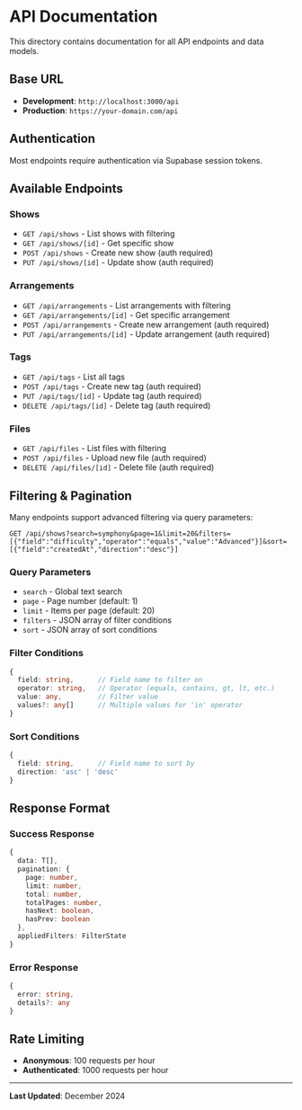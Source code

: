 # API Documentation

This directory contains documentation for all API endpoints and data models.

## Base URL
- **Development**: `http://localhost:3000/api`
- **Production**: `https://your-domain.com/api`

## Authentication
Most endpoints require authentication via Supabase session tokens.

## Available Endpoints

### Shows
- `GET /api/shows` - List shows with filtering
- `GET /api/shows/[id]` - Get specific show
- `POST /api/shows` - Create new show (auth required)
- `PUT /api/shows/[id]` - Update show (auth required)

### Arrangements  
- `GET /api/arrangements` - List arrangements with filtering
- `GET /api/arrangements/[id]` - Get specific arrangement
- `POST /api/arrangements` - Create new arrangement (auth required)
- `PUT /api/arrangements/[id]` - Update arrangement (auth required)

### Tags
- `GET /api/tags` - List all tags
- `POST /api/tags` - Create new tag (auth required)
- `PUT /api/tags/[id]` - Update tag (auth required)
- `DELETE /api/tags/[id]` - Delete tag (auth required)

### Files
- `GET /api/files` - List files with filtering
- `POST /api/files` - Upload new file (auth required)
- `DELETE /api/files/[id]` - Delete file (auth required)

## Filtering & Pagination

Many endpoints support advanced filtering via query parameters:

```
GET /api/shows?search=symphony&page=1&limit=20&filters=[{"field":"difficulty","operator":"equals","value":"Advanced"}]&sort=[{"field":"createdAt","direction":"desc"}]
```

### Query Parameters
- `search` - Global text search
- `page` - Page number (default: 1)
- `limit` - Items per page (default: 20)
- `filters` - JSON array of filter conditions
- `sort` - JSON array of sort conditions

### Filter Conditions
```typescript
{
  field: string,      // Field name to filter on
  operator: string,   // Operator (equals, contains, gt, lt, etc.)
  value: any,         // Filter value
  values?: any[]      // Multiple values for 'in' operator
}
```

### Sort Conditions
```typescript
{
  field: string,      // Field name to sort by
  direction: 'asc' | 'desc'
}
```

## Response Format

### Success Response
```typescript
{
  data: T[],
  pagination: {
    page: number,
    limit: number,
    total: number,
    totalPages: number,
    hasNext: boolean,
    hasPrev: boolean
  },
  appliedFilters: FilterState
}
```

### Error Response
```typescript
{
  error: string,
  details?: any
}
```

## Rate Limiting
- **Anonymous**: 100 requests per hour
- **Authenticated**: 1000 requests per hour

---

**Last Updated**: December 2024